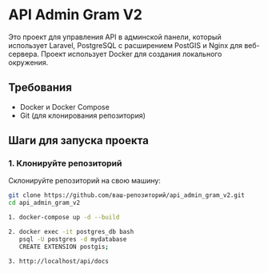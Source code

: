 # API Admin Gram V2

Это проект для управления API в админской панели, который использует Laravel, PostgreSQL с расширением PostGIS и Nginx для веб-сервера. Проект использует Docker для создания локального окружения.

## Требования

- Docker и Docker Compose
- Git (для клонирования репозитория)

## Шаги для запуска проекта

### 1. Клонируйте репозиторий

Склонируйте репозиторий на свою машину:

```bash
git clone https://github.com/ваш-репозиторий/api_admin_gram_v2.git
cd api_admin_gram_v2

1. docker-compose up -d --build

2. docker exec -it postgres_db bash
   psql -U postgres -d mydatabase
   CREATE EXTENSION postgis;

3. http://localhost/api/docs





